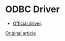 # ODBC Driver

- [Official driver](https://github.com/yandex/clickhouse-odbc).


[Original article](https://clickhouse.yandex/docs/en/interfaces/odbc/) <!--hide-->
